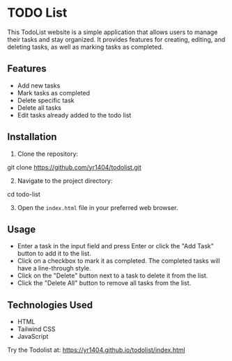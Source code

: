 # TODO List  
This TodoList website is a simple application that allows users to manage their tasks and stay organized. It provides features for creating, editing, and deleting tasks, as well as marking tasks as completed.

## Features

- Add new tasks
- Mark tasks as completed
- Delete specific task
- Delete all tasks
- Edit tasks already added to the todo list

## Installation

1. Clone the repository:

git clone https://github.com/yr1404/todolist.git


2. Navigate to the project directory:

cd todo-list


3. Open the `index.html` file in your preferred web browser.

## Usage

- Enter a task in the input field and press Enter or click the "Add Task" button to add it to the list.
- Click on a checkbox to mark it as completed. The completed tasks will have a line-through style.
- Click on the "Delete" button next to a task to delete it from the list.
- Click the "Delete All" button to remove all tasks from the list.

## Technologies Used

- HTML
- Tailwind CSS
- JavaScript
  
Try the Todolist at: https://yr1404.github.io/todolist/index.html
